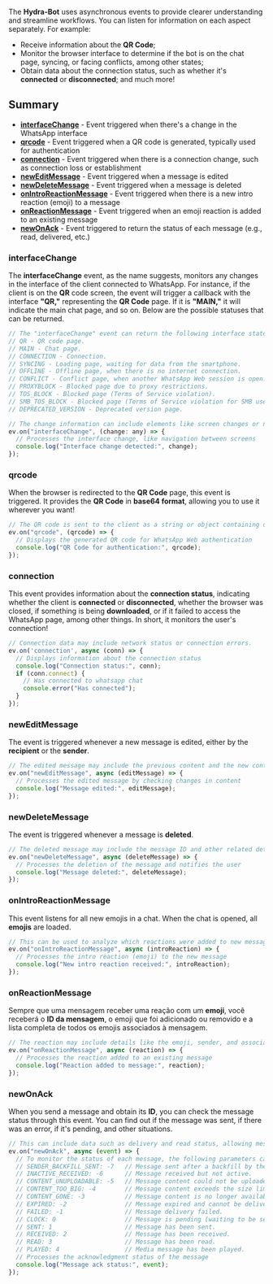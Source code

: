 The **Hydra-Bot** uses asynchronous events to provide clearer understanding and streamline workflows. 
You can listen for information on each aspect separately. 
For example:
- Receive information about the **QR Code**;
- Monitor the browser interface to determine if the bot is on the chat page, syncing, or facing conflicts, among other states;
- Obtain data about the connection status, such as whether it's **connected** or **disconnected**;
and much more!

## Summary
 - [**interfaceChange**](#interfacechange) - Event triggered when there's a change in the WhatsApp interface
 - [**qrcode**](#qrcode) - Event triggered when a QR code is generated, typically used for authentication
 - [**connection**](#connection) - Event triggered when there is a connection change, such as connection loss or establishment
 - [**newEditMessage**](#neweditmessage) - Event triggered when a message is edited
 - [**newDeleteMessage**](#newdeletemessage) - Event triggered when a message is deleted
 - [**onIntroReactionMessage**](#onintroreactionmessage) - Event triggered when there is a new intro reaction (emoji) to a message
 - [**onReactionMessage**](#onreactionmessage) - Event triggered when an emoji reaction is added to an existing message
 - [**newOnAck**](#newonack) - Event triggered to return the status of each message (e.g., read, delivered, etc.)

### interfaceChange

The **interfaceChange** event, as the name suggests, monitors any changes in the interface of the client connected to WhatsApp. For instance, if the client is on the **QR** code screen, the event will trigger a callback with the interface **"QR,"** representing the **QR Code** page. If it is **"MAIN,"** it will indicate the main chat page, and so on. Below are the possible statuses that can be returned.

```javascript
// The "interfaceChange" event can return the following interface states:
// QR - QR code page.
// MAIN - Chat page.
// CONNECTION - Connection.
// SYNCING - Loading page, waiting for data from the smartphone.
// OFFLINE - Offline page, when there is no internet connection.
// CONFLICT - Conflict page, when another WhatsApp Web session is open.
// PROXYBLOCK - Blocked page due to proxy restrictions.
// TOS_BLOCK - Blocked page (Terms of Service violation).
// SMB_TOS_BLOCK - Blocked page (Terms of Service violation for SMB users).
// DEPRECATED_VERSION - Deprecated version page.

// The change information can include elements like screen changes or navigation.
ev.on("interfaceChange", (change: any) => {
  // Processes the interface change, like navigation between screens
  console.log("Interface change detected:", change);
});
```

### qrcode

When the browser is redirected to the **QR Code** page, this event is triggered. It provides the **QR Code** in **base64 format**, allowing you to use it wherever you want!

```javascript
// The QR code is sent to the client as a string or object containing data for login.
ev.on("qrcode", (qrcode) => {
  // Displays the generated QR code for WhatsApp Web authentication
  console.log("QR Code for authentication:", qrcode);
});
```

### connection

This event provides information about the **connection status**, indicating whether the client is **connected** or **disconnected**, whether the browser was closed, if something is being **downloaded**, or if it failed to access the WhatsApp page, among other things. In short, it monitors the user's connection!

```javascript
// Connection data may include network status or connection errors.
ev.on('connection', async (conn) => {
  // Displays information about the connection status
  console.log("Connection status:", conn);
  if (conn.connect) {
    // Was connected to whatsapp chat
    console.error("Has connected");
  }
});
```

### newEditMessage

The event is triggered whenever a new message is edited, either by the **recipient** or the **sender**.

```javascript
// The edited message may include the previous content and the new content.
ev.on("newEditMessage", async (editMessage) => {
  // Processes the edited message by checking changes in content
  console.log("Message edited:", editMessage);
});
```

### newDeleteMessage

The event is triggered whenever a message is **deleted**.

```javascript
// The deleted message may include the message ID and other related details.
ev.on("newDeleteMessage", async (deleteMessage) => {
  // Processes the deletion of the message and notifies the user
  console.log("Message deleted:", deleteMessage);
});
```

### onIntroReactionMessage

This event listens for all new emojis in a chat. When the chat is opened, all **emojis** are loaded.

```javascript
// This can be used to analyze which reactions were added to new messages.
ev.on("onIntroReactionMessage", async (introReaction) => {
  // Processes the intro reaction (emoji) to the new message
  console.log("New intro reaction received:", introReaction);
});
```

### onReactionMessage

Sempre que uma mensagem receber uma reação com um **emoji**, você receberá o **ID da mensagem**, o emoji que foi adicionado ou removido e a lista completa de todos os emojis associados à mensagem.

```javascript
// The reaction may include details like the emoji, sender, and associated message.
ev.on("onReactionMessage", async (reaction) => {
  // Processes the reaction added to an existing message
  console.log("Reaction added to message:", reaction);
});
```

### newOnAck

When you send a message and obtain its **ID**, you can check the message status through this event. You can find out if the message was sent, if there was an error, if it's pending, and other situations.

```javascript
// This can include data such as delivery and read status, allowing message state tracking.
ev.on("newOnAck", async (event) => {
  // To monitor the status of each message, the following parameters can be returned:
  // SENDER_BACKFILL_SENT: -7   // Message sent after a backfill by the sender.
  // INACTIVE_RECEIVED: -6      // Message received but not active.
  // CONTENT_UNUPLOADABLE: -5   // Message content could not be uploaded.
  // CONTENT_TOO_BIG: -4        // Message content exceeds the size limit.
  // CONTENT_GONE: -3           // Message content is no longer available.
  // EXPIRED: -2                // Message expired and cannot be delivered.
  // FAILED: -1                 // Message delivery failed.
  // CLOCK: 0                   // Message is pending (waiting to be sent).
  // SENT: 1                    // Message has been sent.
  // RECEIVED: 2                // Message has been received.
  // READ: 3                    // Message has been read.
  // PLAYED: 4                  // Media message has been played.
  // Processes the acknowledgment status of the message
  console.log("Message ack status:", event);
});
```